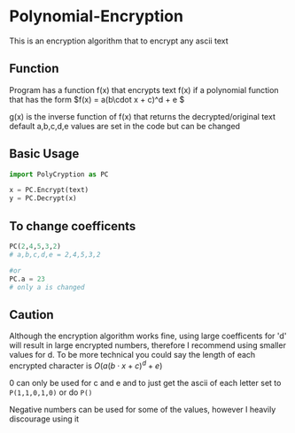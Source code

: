 # Polynomial-Encryption
This is an encryption algorithm that to encrypt any ascii text

## Function
Program has a function f(x) that encrypts text
f(x) if a polynomial function that has the form $f(x) = a(b\cdot x + c)^d + e $

g(x) is the inverse function of f(x) that returns the decrypted/original text
default a,b,c,d,e values are set in the code but can be changed

## Basic Usage
```py
import PolyCryption as PC

x = PC.Encrypt(text)
y = PC.Decrypt(x)
```

## To change coefficents
```py
PC(2,4,5,3,2)
# a,b,c,d,e = 2,4,5,3,2

#or
PC.a = 23
# only a is changed
```

## Caution 

Although the encryption algorithm works fine, using large coefficents for 'd' will result in large encrypted numbers, therefore I recommend using smaller values for d. 
To be more technical you could say the length of each encrypted character is $O(a(b\cdot x + c)^d + e)$

0 can only be used for c and e
and to just get the ascii of each letter set to `P(1,1,0,1,0)` or  do `P()`

Negative numbers can be used for some of the values, however I heavily discourage using it
